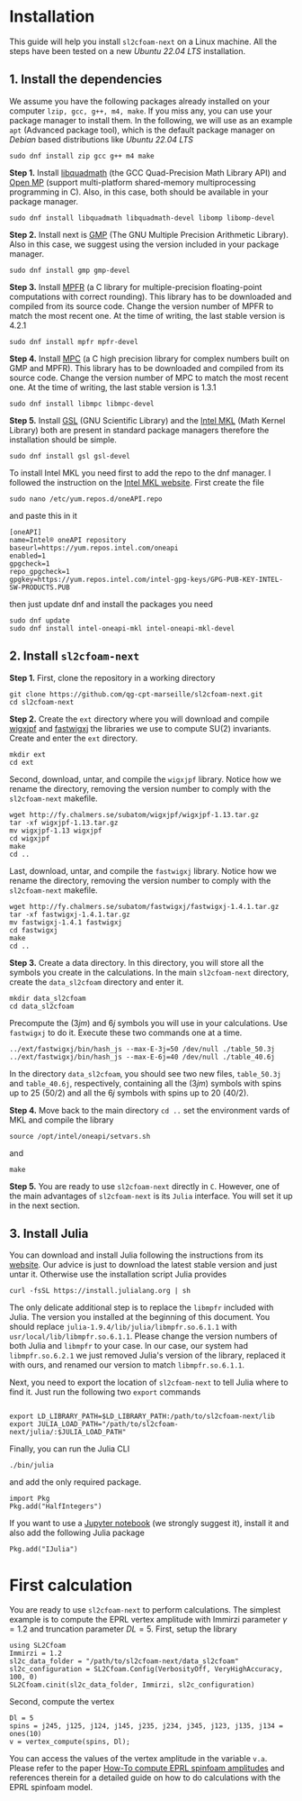 # Installation

This guide will help you install `sl2cfoam-next` on a Linux machine. All the steps have been tested on a new _Ubuntu 22.04 LTS_ installation.

## 1. Install the dependencies

We assume you have the following packages already installed on your computer `lzip, gcc, g++, m4, make`. If you miss any, you can use your package manager to install them. In the following, we will use as an example `apt` (Advanced package tool), which is the default package manager on _Debian_ based distributions like _Ubuntu 22.04 LTS_

```[bash]
sudo dnf install zip gcc g++ m4 make
```

**Step 1.** Install [libquadmath](https://gcc.gnu.org/onlinedocs/libquadmath/) (the GCC Quad-Precision Math Library API) and [Open MP](https://www.openmp.org/) (support multi-platform shared-memory multiprocessing programming in C). Also, in this case, both should be available in your package manager.

```[bash]
sudo dnf install libquadmath libquadmath-devel libomp libomp-devel
```

**Step 2.** Install next is [GMP](https://gmplib.org) (The GNU Multiple Precision Arithmetic Library). Also in this case, we suggest using the version included in your package manager.

```[bash]
sudo dnf install gmp gmp-devel
```

**Step 3.** Install [MPFR](https://www.mpfr.org/) (a C library for multiple-precision floating-point computations with correct rounding). This library has to be downloaded and compiled from its source code. Change the version number of MPFR to match the most recent one. At the time of writing, the last stable version is 4.2.1

```[bash]
sudo dnf install mpfr mpfr-devel
```

**Step 4.** Install [MPC](http://www.multiprecision.org/mpc/) (a C high precision library for complex numbers built on GMP and MPFR). This library has to be downloaded and compiled from its source code. Change the version number of MPC to match the most recent one. At the time of writing, the last stable version is 1.3.1

```[bash]
sudo dnf install libmpc libmpc-devel
```

**Step 5.** Install [GSL](https://www.gnu.org/software/gsl/) (GNU Scientific Library) and the [Intel MKL](https://www.intel.com/content/www/us/en/developer/tools/oneapi/onemkl.html) (Math Kernel Library) both are present in standard package managers therefore the installation should be simple.

```[bash]
sudo dnf install gsl gsl-devel
```

To install Intel MKL you need first to add the repo to the dnf manager. I followed the instruction on the [Intel MKL website](https://www.intel.com/content/www/us/en/docs/oneapi/installation-guide-linux/2023-1/yum-dnf-zypper.html#GUID-01F72C0F-4297-49AE-ABB0-41709E2D9E2C). First create the file

```[bash]
sudo nano /etc/yum.repos.d/oneAPI.repo
```

and paste this in it

```
[oneAPI]
name=Intel® oneAPI repository
baseurl=https://yum.repos.intel.com/oneapi
enabled=1
gpgcheck=1
repo_gpgcheck=1
gpgkey=https://yum.repos.intel.com/intel-gpg-keys/GPG-PUB-KEY-INTEL-SW-PRODUCTS.PUB
```

then just update dnf and install the packages you need

```[bash]
sudo dnf update
sudo dnf install intel-oneapi-mkl intel-oneapi-mkl-devel
```

## 2. Install `sl2cfoam-next`

**Step 1.** First, clone the repository in a working directory

```[bash]
git clone https://github.com/qg-cpt-marseille/sl2cfoam-next.git
cd sl2cfoam-next
```

**Step 2.** Create the `ext` directory where you will download and compile [wigxjpf](http://fy.chalmers.se/subatom/wigxjpf) and [fastwigxj](http://fy.chalmers.se/subatom/fastwigxj) the libraries we use to compute SU(2) invariants. Create and enter the `ext` directory.

```[bash]
mkdir ext
cd ext
```

Second, download, untar, and compile the `wigxjpf` library. Notice how we rename the directory, removing the version number to comply with the `sl2cfoam-next` makefile.

```
wget http://fy.chalmers.se/subatom/wigxjpf/wigxjpf-1.13.tar.gz
tar -xf wigxjpf-1.13.tar.gz
mv wigxjpf-1.13 wigxjpf
cd wigxjpf
make
cd ..
```

Last, download, untar, and compile the `fastwigxj` library. Notice how we rename the directory, removing the version number to comply with the `sl2cfoam-next` makefile.

```[bash]
wget http://fy.chalmers.se/subatom/fastwigxj/fastwigxj-1.4.1.tar.gz
tar -xf fastwigxj-1.4.1.tar.gz
mv fastwigxj-1.4.1 fastwigxj
cd fastwigxj
make
cd ..
```

<!-- If you are using a recent version of GCC there is a [problem](http://fy.chalmers.se/subatom/fastwigxj/CHANGELOG) with calculating the ${9j}$ symbols and `fastwigxj` refuses to compile. You do not worry about it, as `sl2cfoam-next` doesn't use them. To circumvent this problem, you need to edit the file `src/wigner9j_canonicalize.c` and comment the last block of code using `/* ... */`.
Then, you can go back to the main `fastwigxj` directory and compile. -->

**Step 3.** Create a data directory. In this directory, you will store all the symbols you create in the calculations. In the main `sl2cfoam-next` directory, create the `data_sl2cfoam` directory and enter it.

```[bash]
mkdir data_sl2cfoam
cd data_sl2cfoam
```

Precompute the $(3jm)$ and ${6j}$ symbols you will use in your calculations. Use `fastwigxj` to do it. Execute these two commands one at a time.

```[bash]
../ext/fastwigxj/bin/hash_js --max-E-3j=50 /dev/null ./table_50.3j
../ext/fastwigxj/bin/hash_js --max-E-6j=40 /dev/null ./table_40.6j
```

In the directory `data_sl2cfoam`, you should see two new files, `table_50.3j` and `table_40.6j`, respectively, containing all the $(3jm)$ symbols with spins up to 25 (50/2) and all the ${6j}$ symbols with spins up to 20 (40/2).

**Step 4.** Move back to the main directory `cd ..` set the environment vards of MKL and compile the library
```[bash]
source /opt/intel/oneapi/setvars.sh
```
and 

```[bash]
make
```
<!-- 
If you see an error complaining that the system cannot find `mkl` please edit the `sl2cfoam-next` `MAKEFILE` and replace line 67 with the correct mkl path. On _Ubuntu 22.04 LTS_ that line should read

```[txt]
BLAS_CFLAGS = -DUSE_MKL -I/usr/include/mkl -DMKL_ILP64
``` -->

**Step 5.** You are ready to use `sl2cfoam-next` directly in `C`. However, one of the main advantages of `sl2cfoam-next` is its `Julia` interface. You will set it up in the next section.

## 3. Install Julia

You can download and install Julia following the instructions from its [website](https://julialang.org/downloads/). Our advice is just to download the latest stable version and just untar it. Otherwise use the installation script Julia provides 

```[bash]
curl -fsSL https://install.julialang.org | sh
```

The only delicate additional step is to replace the `libmpfr` included with Julia. The version you installed at the beginning of this document. You should replace `julia-1.9.4/lib/julia/libmpfr.so.6.1.1` with `usr/local/lib/libmpfr.so.6.1.1`. Please change the version numbers of both Julia and `libmpfr` to your case.
In our case, our system had `libmpfr.so.6.2.1` we just removed Julia's version of the library, replaced it with ours, and renamed our version to match `libmpfr.so.6.1.1`.

Next, you need to export the location of `sl2cfoam-next` to tell Julia where to find it. Just run the following two `export` commands

```[bash]

export LD_LIBRARY_PATH=$LD_LIBRARY_PATH:/path/to/sl2cfoam-next/lib
export JULIA_LOAD_PATH="/path/to/sl2cfoam-next/julia/:$JULIA_LOAD_PATH"
```

Finally, you can run the Julia CLI

```[bash]
./bin/julia
```

and add the only required package.

```[julia]
import Pkg
Pkg.add("HalfIntegers")
```

If you want to use a [Jupyter notebook](https://jupyter.org/) (we strongly suggest it), install it and also add the following Julia package

```[julia]
Pkg.add("IJulia")
```

# First calculation

You are ready to use `sl2cfoam-next` to perform calculations. The simplest example is to compute the EPRL vertex amplitude with Immirzi parameter $\gamma = 1.2$ and truncation parameter $DL=5$. First, setup the library

```[julia]
using SL2Cfoam
Immirzi = 1.2
sl2c_data_folder = "/path/to/sl2cfoam-next/data_sl2cfoam"
sl2c_configuration = SL2Cfoam.Config(VerbosityOff, VeryHighAccuracy, 100, 0)
SL2Cfoam.cinit(sl2c_data_folder, Immirzi, sl2c_configuration)
```

Second, compute the vertex

```
Dl = 5
spins = j245, j125, j124, j145, j235, j234, j345, j123, j135, j134 = ones(10)
v = vertex_compute(spins, Dl);
```

You can access the values of the vertex amplitude in the variable `v.a`. Please refer to the paper [How-To compute EPRL spinfoam amplitudes](https://arxiv.org/abs/2202.04360) and references therein for a detailed guide on how to do calculations with the EPRL spinfoam model.
